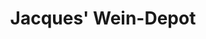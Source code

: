 ---
title: "Jacques' Wein-Depot"
url: /hamburg/jacques-wein-depot-fuhlsbuettler-strasse/
shop: Wein
---